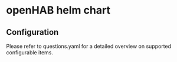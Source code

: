 # openHAB helm chart

## Configuration

Please refer to questions.yaml for a detailed overview on supported configurable items.
